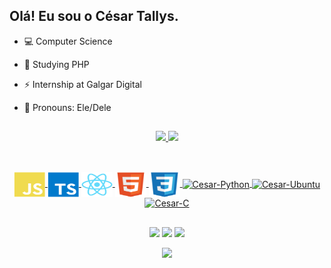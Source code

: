 ## Olá! Eu sou o César Tallys.


- :computer:  Computer Science
- :seedling:  Studying PHP
- :zap:  Internship at Galgar Digital
- :bearded_person: Pronouns: Ele/Dele

  ##

<!-- Most Used Languages-->
<div align="center">
  <a href="https://https://github.com/CesarTHD">
  
  <img height="150em" src="https://github-readme-stats.vercel.app/api/top-langs/?username=CesarTHD&layout=compact&langs_count=7&theme=dark"/>
  <img height="150em" src="https://github-readme-stats.vercel.app/api?username=CesarTHD&&count_private=true&show_icons=true&theme=radical"/>
</div>
  
##
  
  <div style="display: inline_block"><br>
  <div align="center">
  <img align="center" alt="Cesar-Js" height="40" width="50" src="https://raw.githubusercontent.com/devicons/devicon/master/icons/javascript/javascript-plain.svg">
  <img align="center" alt="Cesar-Ts" height="40" width="50" src="https://raw.githubusercontent.com/devicons/devicon/master/icons/typescript/typescript-plain.svg">
  <img align="center" alt="Cesar-React" height="40" width="50" src="https://raw.githubusercontent.com/devicons/devicon/master/icons/react/react-original.svg">
  <img align="center" alt="Cesar-HTML" height="40" width="50" src="https://raw.githubusercontent.com/devicons/devicon/master/icons/html5/html5-original.svg">
  <img align="center" alt="Cesar-CSS " height="40" width="50" src="https://raw.githubusercontent.com/devicons/devicon/master/icons/css3/css3-original.svg">
  <img align="center" alt="Cesar-Python " height="40" width="80" src="https://img.shields.io/badge/Python-14354C?style=for-the-badge&logo=python&logoColor=white">
  <img align="center" alt="Cesar-Ubuntu " height="40" width="80" src="https://img.shields.io/badge/Ubuntu-E95420?style=for-the-badge&logo=ubuntu&logoColor=white">  
  <img align="center" alt="Cesar-C" height="40" width="60" src="https://img.shields.io/badge/C-00599C?style=for-the-badge&logo=c&logoColor=white">
</div>
  </div>
 
##

##
  
  <div> 
    <div align="center">
  <a href="https://www.instagram.com/cesar_thd/" target="_blank"><img src="https://img.shields.io/badge/-Instagram-%23E4405F?style=for-the-badge&logo=instagram&logoColor=white" target="_blank"></a>
 <a href="https://discord.com/channels/CesarTHD#4291" target="_blank"><img src="https://img.shields.io/badge/Discord-7289DA?style=for-the-badge&logo=discord&logoColor=white" target="_blank"></a> 
  <a href = "mailto:cesartallys5@gmail.com"><img src="https://img.shields.io/badge/-Gmail-%23333?style=for-the-badge&logo=gmail&logoColor=white" target="_blank"></a>
      
  <a href="https://www.linkedin.com/in/cesar-tallys-henrique-duarte-08263a197" target="_blank"><img src="https://img.shields.io/badge/-LinkedIn-%230077B5?style=for-the-badge&logo=linkedin&logoColor=white" target="_blank"></a> 
      </div>
    
<!--Snake animation-->
<div align="center">
  
<!--
**CesarTHD/CesarTHD** is a ✨ _special_ ✨ repository because its `README.md` (this file) appears on your GitHub profile.

-->

